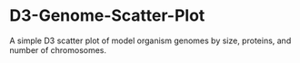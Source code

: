 # D3-Genome-Scatter-Plot

A simple D3 scatter plot of model organism genomes by size, proteins, and number of chromosomes.